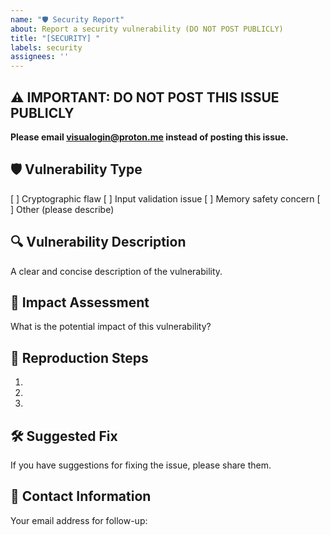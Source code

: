 ```yaml
---
name: "🛡️ Security Report"
about: Report a security vulnerability (DO NOT POST PUBLICLY)
title: "[SECURITY] "
labels: security
assignees: ''
---
```


## ⚠️ IMPORTANT: DO NOT POST THIS ISSUE PUBLICLY
**Please email visualogin@proton.me instead of posting this issue.**

## 🛡️ Vulnerability Type
[ ] Cryptographic flaw
[ ] Input validation issue
[ ] Memory safety concern
[ ] Other (please describe)

## 🔍 Vulnerability Description
A clear and concise description of the vulnerability.

## 🎯 Impact Assessment
What is the potential impact of this vulnerability?

## 🔄 Reproduction Steps
1. 
2. 
3. 

## 🛠️ Suggested Fix
If you have suggestions for fixing the issue, please share them.

## 📧 Contact Information
Your email address for follow-up: 
